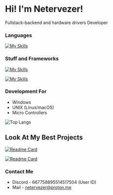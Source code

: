 # Hi! I'm Netervezer!
Fullstack-backend and hardware drivers Developer
### Languages
[![My Skills](https://skillicons.dev/icons?i=js,ts,go,html,css,c,cpp,python,bash,md)](https://skillicons.dev)
### Stuff and Frameworks
[![My Skills](https://skillicons.dev/icons?i=sqlite,git,gitlab,github,obsidian,visualstudio,vscode,pycharm,idea,neovim)](https://skillicons.dev)

[![My Skills](https://skillicons.dev/icons?i=nodejs,qt,pytorch,mysql)](https://skillicons.dev)
### Development For
+ Windows
+ UNIX (Linux/macOS)
+ Micro Controllers

![Top Langs](https://github-readme-stats.vercel.app/api/top-langs/?username=0netervezer0&layout=compact&theme=dracula)

## Look At My Best Projects

[![Readme Card](https://github-readme-stats.vercel.app/api/pin/?username=0netervezer0&repo=Omega-DPI-Bypass&theme=dracula&description_lines_count=1)](https://github.com/0netervezer0/Omega-DPI-Bypass)

[![Readme Card](https://github-readme-stats.vercel.app/api/pin/?username=0netervezer0&repo=Lupi-Zsh-Addons&theme=dracula)](https://github.com/0netervezer0/Lupi-Zsh-Addons)
### Contact Me
+ Discord - 667758895514517504 (User ID)
+ Mail - netervezer@proton.me
